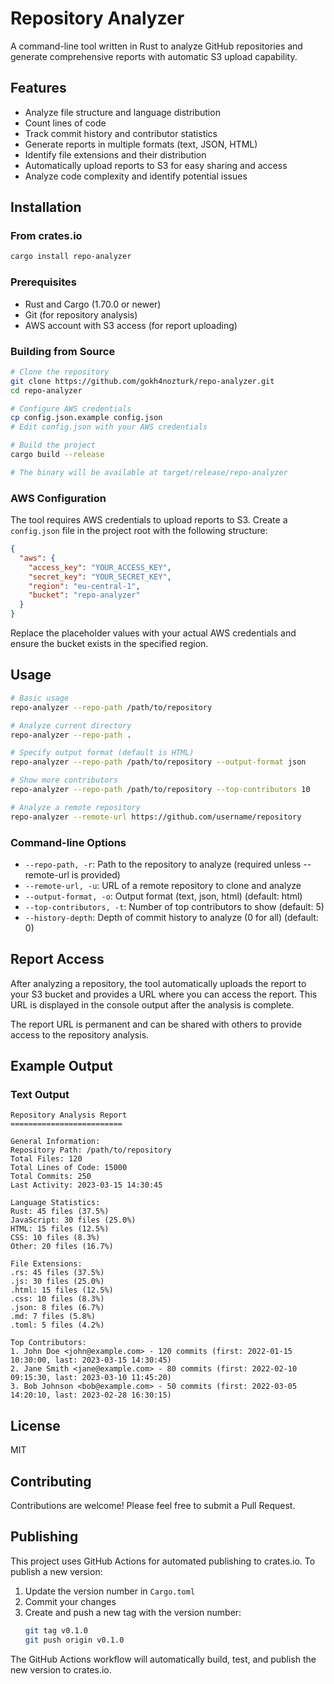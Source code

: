 # Repository Analyzer

A command-line tool written in Rust to analyze GitHub repositories and generate comprehensive reports with automatic S3 upload capability.

## Features

- Analyze file structure and language distribution
- Count lines of code
- Track commit history and contributor statistics
- Generate reports in multiple formats (text, JSON, HTML)
- Identify file extensions and their distribution
- Automatically upload reports to S3 for easy sharing and access
- Analyze code complexity and identify potential issues

## Installation

### From crates.io

```bash
cargo install repo-analyzer
```

### Prerequisites

- Rust and Cargo (1.70.0 or newer)
- Git (for repository analysis)
- AWS account with S3 access (for report uploading)

### Building from Source

```bash
# Clone the repository
git clone https://github.com/gokh4nozturk/repo-analyzer.git
cd repo-analyzer

# Configure AWS credentials
cp config.json.example config.json
# Edit config.json with your AWS credentials

# Build the project
cargo build --release

# The binary will be available at target/release/repo-analyzer
```

### AWS Configuration

The tool requires AWS credentials to upload reports to S3. Create a `config.json` file in the project root with the following structure:

```json
{
  "aws": {
    "access_key": "YOUR_ACCESS_KEY",
    "secret_key": "YOUR_SECRET_KEY",
    "region": "eu-central-1",
    "bucket": "repo-analyzer"
  }
}
```

Replace the placeholder values with your actual AWS credentials and ensure the bucket exists in the specified region.

## Usage

```bash
# Basic usage
repo-analyzer --repo-path /path/to/repository

# Analyze current directory
repo-analyzer --repo-path .

# Specify output format (default is HTML)
repo-analyzer --repo-path /path/to/repository --output-format json

# Show more contributors
repo-analyzer --repo-path /path/to/repository --top-contributors 10

# Analyze a remote repository
repo-analyzer --remote-url https://github.com/username/repository
```

### Command-line Options

- `--repo-path, -r`: Path to the repository to analyze (required unless --remote-url is provided)
- `--remote-url, -u`: URL of a remote repository to clone and analyze
- `--output-format, -o`: Output format (text, json, html) (default: html)
- `--top-contributors, -t`: Number of top contributors to show (default: 5)
- `--history-depth`: Depth of commit history to analyze (0 for all) (default: 0)

## Report Access

After analyzing a repository, the tool automatically uploads the report to your S3 bucket and provides a URL where you can access the report. This URL is displayed in the console output after the analysis is complete.

The report URL is permanent and can be shared with others to provide access to the repository analysis.

## Example Output

### Text Output

```
Repository Analysis Report
=========================

General Information:
Repository Path: /path/to/repository
Total Files: 120
Total Lines of Code: 15000
Total Commits: 250
Last Activity: 2023-03-15 14:30:45

Language Statistics:
Rust: 45 files (37.5%)
JavaScript: 30 files (25.0%)
HTML: 15 files (12.5%)
CSS: 10 files (8.3%)
Other: 20 files (16.7%)

File Extensions:
.rs: 45 files (37.5%)
.js: 30 files (25.0%)
.html: 15 files (12.5%)
.css: 10 files (8.3%)
.json: 8 files (6.7%)
.md: 7 files (5.8%)
.toml: 5 files (4.2%)

Top Contributors:
1. John Doe <john@example.com> - 120 commits (first: 2022-01-15 10:30:00, last: 2023-03-15 14:30:45)
2. Jane Smith <jane@example.com> - 80 commits (first: 2022-02-10 09:15:30, last: 2023-03-10 11:45:20)
3. Bob Johnson <bob@example.com> - 50 commits (first: 2022-03-05 14:20:10, last: 2023-02-28 16:30:15)
```

## License

MIT

## Contributing

Contributions are welcome! Please feel free to submit a Pull Request.

## Publishing

This project uses GitHub Actions for automated publishing to crates.io. To publish a new version:

1. Update the version number in `Cargo.toml`
2. Commit your changes
3. Create and push a new tag with the version number:
   ```bash
   git tag v0.1.0
   git push origin v0.1.0
   ```

The GitHub Actions workflow will automatically build, test, and publish the new version to crates.io. 